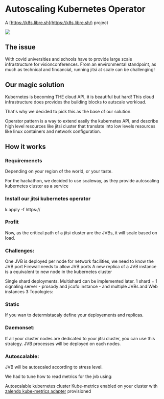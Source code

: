 
# Autoscaling Kubernetes Operator

A [https://k8s.libre.sh](https://k8s.libre.sh/) project

![](https://s3.standard.indie.host/pad-liiib-re/uploads/upload_de1c8bdaf51b77c1813c18ae92ed3d7c.png)

## The issue

With covid universities and schools have to provide large scale infrastructure for visionconferences. 
From an environmental standpoint, as much as technical and fincancial, running jitsi at scale can be challenging!

## Our magic solution

Kubernetes is becoming THE cloud API, it is beautiful but hard!
This cloud infrastructure does provides the building blocks to autscale workload.

That's why we decided to pick this as the base of our solution.

Operator pattern is a way to extend easily the kubernetes API, and describe high level resources like jitsi cluster that translate into low levels resources like linux containers and network configuration.

## How it works

### Requiremenets

Depending on your region of the world, or your taste.

For the hackathon, we decided to use scaleway, as they provide autoscaling kubernetes cluster as a service

### Install our jitsi kubernetes operator
k apply -f https://

### Profit

Now, as the critical path of a jitsi cluster are the JVBs, it will scale based on load.

### Challenges:

One JVB is deployed per node for network facilities, we need to know the JVB port
Firewall needs to allow JVB ports
A new replica of a JVB instance is a equivalent to new node in the kubernetes cluster

Single shard deployments. Multishard can be implemented later. 
1 shard = 1 signaling server - prosody and jicofo instance - and multiple JVBs and Web instances
3 Topologies:

### Static

If you wan to determistacaly define your deployements and replicas.

### Daemonset:

If all your cluster nodes are dedicated to your jitsi cluster, you can use this strategy. 
JVB processes will be deployed on each nodes. 

### Autoscalable:

JVB will be autoscaled according to stress level. 

We had to tune how to read metrics for the jvb using:

Autoscalable kubernetes cluster
Kube-metrics enabled on your cluster with [zalendo kube-metrics adapter](https://github.com/zalando-incubator/kube-metrics-adapter) provisioned
